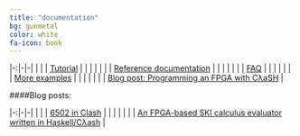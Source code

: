 ```yaml
---
title: "documentation"
bg: gunmetal
color: white
fa-icon: book
---
```


|-:|-|-|
| <i class="fa fa-book text-white fa-lg"></i> | | [Tutorial](http://hackage.haskell.org/package/clash-prelude/docs/CLaSH-Tutorial.html) |
| | |
| <i class="fa fa-book text-white fa-lg"></i> | | [Reference documentation](http://hackage.haskell.org/package/clash-prelude/docs/CLaSH-Prelude.html) |
| | |
| <i class="fa fa-github-square text-white fa-lg"></i> | | [FAQ](https://github.com/clash-lang/clash-compiler/wiki/FAQ) |
| | |
| <i class="fa fa-book text-white fa-lg"></i> | | [More examples](http://hackage.haskell.org/package/clash-prelude/docs/CLaSH-Examples.html) |
| | |
| <i class="fa fa-globe text-white fa-lg"></i> | | [Blog post: Programming an FPGA with CλaSH](http://christiaanb.github.io/posts/clash-fpga-starter/) |

####Blog posts:

|-:|-|-|
| <i class="fa fa-globe text-white fa-lg"></i> | | [6502 in Clash](http://polygonalhell.blogspot.com/2015/09/haskell-and-hardware.html) |
| | |
| <i class="fa fa-globe text-white fa-lg"></i> | | [An FPGA-based SKI calculus evaluator written in Haskell/Cλash](http://yager.io/HaSKI/HaSKI.html) |


